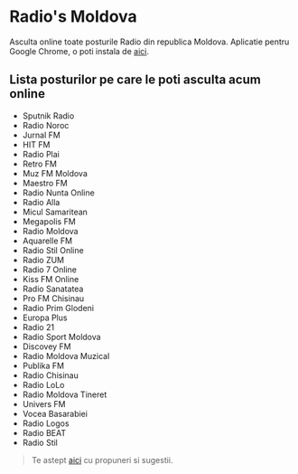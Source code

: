 # Radio's Moldova
Asculta online toate posturile Radio din republica Moldova.
Aplicatie pentru Google Chrome, o poti instala de [aici](https://chrome.google.com/webstore/detail/radios-moldova/hhepcbepkfgppibjhlncbinbkmigjjbf).

## Lista posturilor pe care le poti asculta acum online
* Sputnik Radio
* Radio Noroc
* Jurnal FM
* HIT FM
* Radio Plai
* Retro FM
* Muz FM Moldova
* Maestro FM
* Radio Nunta Online
* Radio Alla
* Micul Samaritean
* Megapolis FM
* Radio Moldova
* Aquarelle FM
* Radio Stil Online
* Radio ZUM
* Radio 7 Online
* Kiss FM Online
* Radio Sanatatea
* Pro FM Chisinau
* Radio Prim Glodeni
* Europa Plus
* Radio 21
* Radio Sport Moldova
* Discovey FM
* Radio Moldova Muzical
* Publika FM
* Radio Chisinau
* Radio LoLo
* Radio Moldova Tineret
* Univers FM
* Vocea Basarabiei
* Radio Logos
* Radio BEAT
* Radio Stil

> Te astept [aici](https://github.com/wanoo21/radiosmoldova/issues) cu propuneri si sugestii.
